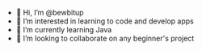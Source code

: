 - 👋 Hi, I’m @bewbitup
- 👀 I’m interested in learning to code and develop apps
- 🌱 I’m currently learning Java
- 💞️ I’m looking to collaborate on any beginner's project


<!---
bewbitup/bewbitup is a ✨ special ✨ repository because its `README.md` (this file) appears on your GitHub profile.
You can click the Preview link to take a look at your changes.
--->
